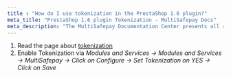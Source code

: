 ```yaml
---
title : "How do I use tokenization in the PrestaShop 1.6 plugin?"
meta_title: "PrestaShop 1.6 plugin Tokenization - MultiSafepay Docs"
meta_description: "The MultiSafepay Documentation Center presents all relevant information about our Plugins and API. You can also find support pages for payment methods, tools and general questions as well as the contact details of our Support and Integration Teams."
---
```


1. Read the page about [tokenization](/tools/tokenization/tokenization-api-level)
2. Enable Tokenization via _Modules and Services -> Modules and Services -> MultiSafepay -> Click on Configure -> Set Tokenization on YES -> Click on Save_

